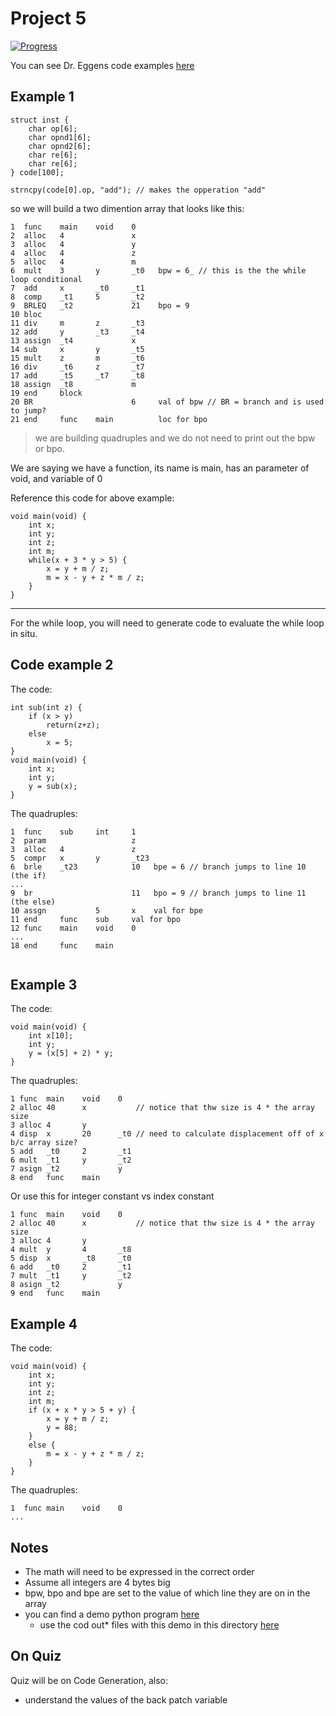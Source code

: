 # Project 5

[![Progress](https://img.shields.io/badge/DocumentationProgress-45%25-1abc9c.svg)](https://github.com/Abesuden/University-of-North-Florida/tree/master/compilers/proj5/README.md)

You can see Dr. Eggens code examples [here](https://www.unf.edu/public/cop4620/ree/Projects/prj5)

## Example 1

```
struct inst {
    char op[6];
    char opnd1[6];
    char opnd2[6];
    char re[6];
    char re[6];
} code[100];

strncpy(code[0].op, "add"); // makes the opperation "add"
```

so we will build a two dimention array that looks like this:

```
1  func    main    void    0
2  alloc   4               x
3  alloc   4               y
4  alloc   4               z
5  alloc   4               m
6  mult    3       y       _t0   bpw = 6_ // this is the the while loop conditional
7  add     x       _t0     _t1
8  comp    _t1     5       _t2
9  BRLEQ   _t2             21    bpo = 9
10 bloc
11 div     m       z       _t3
12 add     y       _t3     _t4
13 assign  _t4             x
14 sub     x       y       _t5
15 mult    z       m       _t6
16 div     _t6     z       _t7
17 add     _t5     _t7     _t8
18 assign  _t8             m
19 end     block
20 BR                      6     val of bpw // BR = branch and is used to jump?
21 end     func    main          loc for bpo

```
> we are building quadruples and we do not need to print out the bpw or bpo.

We are saying we have a function, its name is main, has an parameter of void, and variable of 0

Reference this code for above example:

```
void main(void) {
    int x;
    int y;
    int z;
    int m;
    while(x + 3 * y > 5) {
        x = y + m / z;
        m = x - y + z * m / z;
    }
}
```

---

For the while loop, you will need to generate code to evaluate the while loop in situ. 

## Code example 2

The code:

```
int sub(int z) {
    if (x > y)
        return(z+z);
    else
        x = 5;
}
void main(void) {
    int x;
    int y;
    y = sub(x);
}
```

The quadruples:

```
1  func    sub     int     1
2  param                   z
3  alloc   4               z
5  compr   x       y       _t23
6  brle    _t23            10   bpe = 6 // branch jumps to line 10 (the if)
...
9  br                      11   bpo = 9 // branch jumps to line 11 (the else)
10 assgn           5       x    val for bpe
11 end     func    sub     val for bpo
12 func    main    void    0
...
18 end     func    main


```

## Example 3

The code:

```
void main(void) {
    int x[10];
    int y;
    y = (x[5] + 2) * y;
}
```

The quadruples:

```
1 func  main    void    0
2 alloc 40      x           // notice that thw size is 4 * the array size
3 alloc 4       y
4 disp  x       20      _t0 // need to calculate displacement off of x b/c array size?
5 add   _t0     2       _t1
6 mult  _t1     y       _t2
7 asign _t2             y
8 end   func    main
```

Or use this for integer constant vs index constant

```
1 func  main    void    0
2 alloc 40      x           // notice that thw size is 4 * the array size
3 alloc 4       y
4 mult  y       4       _t8
5 disp  x       _t8     _t0 
6 add   _t0     2       _t1
7 mult  _t1     y       _t2
8 asign _t2             y
9 end   func    main
```

## Example 4

The code:

```
void main(void) {
    int x;
    int y;
    int z;
    int m;
    if (x + x * y > 5 + y) {
        x = y + m / z;
        y = 88;
    }
    else {
        m = x - y + z * m / z;
    }
}
```

The quadruples:

```
1  func main    void    0
...
```

## Notes

 - The math will need to be expressed in the correct order
 - Assume all integers are 4 bytes big
 - bpw, bpo and bpe are set to the value of which line they are on in the array
 - you can find a demo python program [here](https://www.unf.edu/public/cop4620/ree/Examples/myparserdemo/justcodegen.py)
    * use the cod out* files with this demo in this directory [here](https://www.unf.edu/public/cop4620/ree/Examples/myparserdemo/)

 ## On Quiz

Quiz will be on Code Generation, also:

 - understand the values of the back patch variable